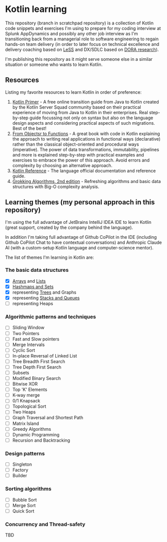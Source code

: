 # Kotlin learning

This repository (branch in scratchpad repository) is a collection of Kotlin code snippets and exercises I'm using to
prepare for my coding interview at Splunk AppDynamics and possibly any other job interview as I'm transitioning back
from a managerial role to software engineering to regain hands-on team delivery (in order to later focus on technical
excellence and delivery coaching based on [LeSS](https://less.works/) and DX/SDLC based
on [DORA research](https://dora.dev/)).

I'm publishing this repository as it might serve someone else in a similar situation or someone who wants to learn
Kotlin.

## Resources

Listing my favorite resources to learn Kotlin in order of preference:

1. [Kotlin Primer](https://www.kotlinprimer.com/) - A free online transition guide from Java to Kotlin created by the
   Kotlin Server Squad community based on their practical experience of moving from Java to Kotlin in their enterprises.
   Real step-by-step guide focussing not only on syntax but also on the language design aspects and considering
   practical aspects of such migrations. Best of the best!
2. [From Objectsr to Functions](https://pragprog.com/titles/uboop/from-objects-to-functions/) - A great book with code
   in Kotlin explaining the approach to writing real applications in functional ways (declarative) rather than the
   classical object-oriented and procedural ways (imperative). The power of data transformations, immutability,
   pipelines and more is explained step-by-step with practical examples and exercises to embrace the power of this
   approach. Avoid errors and complexity by choosing an alternative approach.
3. [Kotlin Reference](https://kotlinlang.org/) - The language official documentation and reference guide.
4. [Grokking Algorithms, 2nd edition](https://www.manning.com/books/grokking-algorithms-second-edition) - Refreshing
   algorithms and basic data structures with Big-O complexity analysis.

## Learning themes (my personal approach in this repository)

I'm using the full advantage of JetBrains IntelliJ IDEA IDE to learn Kotlin (great support, created by the company
behind the language).

In addition I'm taking full advantage of Github CoPilot in the IDE (including Github CoPilot Chat to have contextual
conversations) and Anthropic Claude AI (with a custom-setup Kotlin language and computer-science mentor).

The list of themes I'm learning in Kotlin are:

### The basic data structures

- [x] [Arrays](src/main/kotlin/basics/LearningArrays.kt) and [Lists](src/main/kotlin/basics/LearningLists.kt)
- [x] [Hashmaps and Sets](src/main/kotlin/basics/LearningHashtables.kt)
- [x] representing [Trees](src/main/kotlin/basics/LearningTrees.kt) and Graphs
- [x] representing [Stacks and Queues](src/main/kotlin/basics/LearningStackQueues.kt)
- [ ] representing Heaps

### Algorithmic patterns and techniques

- [ ] Sliding Window
- [ ] Two Pointers
- [ ] Fast and Slow pointers
- [ ] Merge Intervals
- [ ] Cyclic Sort
- [ ] In-place Reversal of Linked List
- [ ] Tree Breadth First Search
- [ ] Tree Depth First Search
- [ ] Subsets
- [ ] Modified Binary Search
- [ ] Bitwise XOR
- [ ] Top 'K' Elements
- [ ] K-way merge
- [ ] 0/1 Knapsack
- [ ] Topological Sort
- [ ] Two Heaps
- [ ] Graph Traversal and Shortest Path
- [ ] Matrix Island
- [ ] Greedy Algorithms
- [ ] Dynamic Programming
- [ ] Recursion and Backtracking

### Design patterns

- [ ] Singleton
- [ ] Factory
- [ ] Builder

### Sorting algorithms

- [ ] Bubble Sort
- [ ] Merge Sort
- [ ] Quick Sort

### Concurrency and Thread-safety
TBD